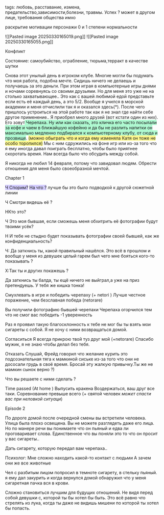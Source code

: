 tags: любовь, расставание, измена, предательство,зависимости,болезни, травмы. Успех ? может в другом лице, требования общества имхо

раскрытие мотивации
персонажи 0 и 1 степени нормальности 

![[Pasted image 20250330165019.png]]
![[Pasted image 20250330165055.png]]

Конфликт

Состояние: самоубийство, ограбление, тюрьма,терракт в качестве шутки

Снова этот унылый день в игроком клубе. Многие могли бы подумать что моя работа, подобна мечте. Сидишь ничего не делаешь и получаешь за это деньги. При этом играя в компьютерные игры днями и ночами соревнуясь со своими друзьями. Но для меня это уже не на столько захватывающее.. Это как с вашей любимой едой представьте если есть её каждый день, а это 5/2.  Вообще я  учился в морской академии и меня отчислили  так я и оказался здесь(*). После чего пришлось устроиться на этой работе так как я не знал где найти себе другое применение.. Я приобрел много друзей (вот кстати один из них). Его зовут<span style="background:#affad1"> Черепаха. Ну или как сказать, это кличка его часто посылали за кофе и чаем в ближайшую кофейню и да бы не разлить напитки он максимально медленно подбирался к компьютерному клубу, от сюда и прозвище</span>. <span style="background:#fff88f">(можно обыграть что и когда ему изменяла Катя он тоже не особо торопился)</span> Мы с ним сдружились на фоне игр или из-за того что я ему иногда давал поиграть бесплатно, чтобы было приятнее скоротать время. Нам всегда было что обсудить между собой. 

Я никогда не любил 14 февраля, потому что завидовал людям. Обрести отношения для меня было своеобразной мечтой.

Chapter 1 

<span style="background:#d2cbff">Ч Спорим?</span>
<span style="background:#d2cbff">На что ?</span>
лучше бы это было подводкой к другой сюжетной линии

Ч Смотри видешь её ?

HКто это?

Ч Это моя бывшая, если сможешь меня обхитрить её фотографии будут твоими усёк?

H И тебе не стыдно будет показывать фотографии своей бывшей, как же конфиденциальность?

Ч: Да заткнись ты, какой правильный нашёлся.
Это всё в прошлом и вообще у меня из девушек целый гарем был чего мне бояться кого-то показывать ?

X:Так ты и других покажешь ?

Да заткнись ты балда, ты ещё ничего не выйграл,а уже на приз претендуешь. У тебя же кишка тонка!


Смухлевать в игре и победить черепаху (+ netori )
Лучше честное поражение, чем безславная победа (netorare)


Вы получили фотографию бывшей черепахи
Черепаха огорчился тем что не смог вас победить
-1 уверенность

Раз я проявил такую благосклонность к тебе не мог бы ты взять мои сигареты с собой. 
Я не хочу с ними возвращаться домой. 

Согласиться 
Я всегда прикрою твой туз друг мой (+netorare)
Спасибо мужик, я не знаю чтобы делал без тебя. 

Отказать 
Слушай, Фрейд говорил что желание курить это подсознательная тяга к мамкиной сиське
из-за того что они не дососали грудь в своё время. 
Бросай эту жалкую привычку.Ты же не мамкин сынок верно ?)



Что вы решаете с ними сделать ?

Time passed (At home )
Выпусить кракена
Воздержаться, ваш друг все таки.
Соревнование превыше всего (+ святой человек *может спасти вас при неловкой ситуаци*)


Episode 2 

По дороге домой  после очередной смены вы встретили человека.
Улица была плохо освещена. Вы не можете разглядеть даже его лица. Но по манере речи вы понимаете что он пьяный и едва ли проговаривает слова. Единственное что вы поняли это то что он просит у вас сигареты.. 

Дать сигарету, которую передал вам черепаха.. 












Психолог: Мне сложно находить какой-то контакт с людьми
А зачем они же все животные

Чел с разбитым лицом попросил в темноте сигарету, в стельку пьяный. 
я ему дал закурить и когда вернулся домой обнаружил что у меня сигаретная пачка вся в крови.

Сложно становиться лучшим для будущих отношений. Не видя перед собой девушки с, которой ты бы хотел бы быть.
Это всё равно что стрелять из лука, когда ты даже не видишь мишени по которой ты хотел бы попасть. 

